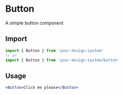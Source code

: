 # Button

A simple button component

## Import

```jsx
import { Button } from 'your-design-system'
// or
import { Button } from 'your-design-system/button'
```

## Usage

```jsx
<Button>Click me please</Button>
```
